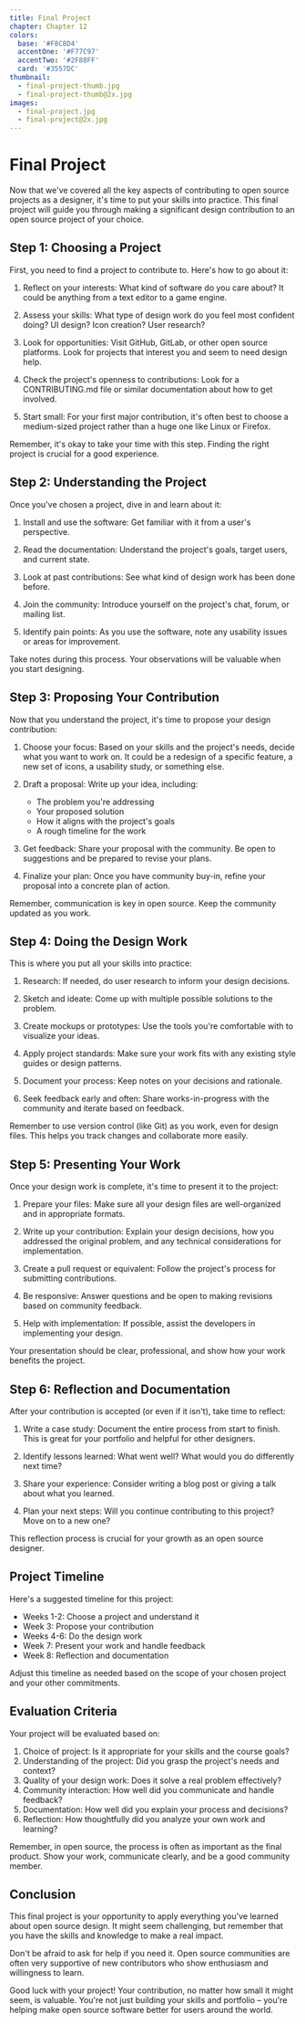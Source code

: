```yaml
---
title: Final Project
chapter: Chapter 12
colors:
  base: '#F8C8D4'
  accentOne: '#F77C97'
  accentTwo: '#2F88FF'
  card: '#3557DC'
thumbnail:
  - final-project-thumb.jpg
  - final-project-thumb@2x.jpg
images:
  - final-project.jpg
  - final-project@2x.jpg
---
```


# Final Project

Now that we've covered all the key aspects of contributing to open source projects as a designer, it's time to put your skills into practice. This final project will guide you through making a significant design contribution to an open source project of your choice.

## Step 1: Choosing a Project

First, you need to find a project to contribute to. Here's how to go about it:

1. Reflect on your interests: What kind of software do you care about? It could be anything from a text editor to a game engine.

2. Assess your skills: What type of design work do you feel most confident doing? UI design? Icon creation? User research?

3. Look for opportunities: Visit GitHub, GitLab, or other open source platforms. Look for projects that interest you and seem to need design help.

4. Check the project's openness to contributions: Look for a CONTRIBUTING.md file or similar documentation about how to get involved.

5. Start small: For your first major contribution, it's often best to choose a medium-sized project rather than a huge one like Linux or Firefox.

Remember, it's okay to take your time with this step. Finding the right project is crucial for a good experience.

## Step 2: Understanding the Project

Once you've chosen a project, dive in and learn about it:

1. Install and use the software: Get familiar with it from a user's perspective.

2. Read the documentation: Understand the project's goals, target users, and current state.

3. Look at past contributions: See what kind of design work has been done before.

4. Join the community: Introduce yourself on the project's chat, forum, or mailing list.

5. Identify pain points: As you use the software, note any usability issues or areas for improvement.

Take notes during this process. Your observations will be valuable when you start designing.

## Step 3: Proposing Your Contribution

Now that you understand the project, it's time to propose your design contribution:

1. Choose your focus: Based on your skills and the project's needs, decide what you want to work on. It could be a redesign of a specific feature, a new set of icons, a usability study, or something else.

2. Draft a proposal: Write up your idea, including:
   - The problem you're addressing
   - Your proposed solution
   - How it aligns with the project's goals
   - A rough timeline for the work

3. Get feedback: Share your proposal with the community. Be open to suggestions and be prepared to revise your plans.

4. Finalize your plan: Once you have community buy-in, refine your proposal into a concrete plan of action.

Remember, communication is key in open source. Keep the community updated as you work.

## Step 4: Doing the Design Work

This is where you put all your skills into practice:

1. Research: If needed, do user research to inform your design decisions.

2. Sketch and ideate: Come up with multiple possible solutions to the problem.

3. Create mockups or prototypes: Use the tools you're comfortable with to visualize your ideas.

4. Apply project standards: Make sure your work fits with any existing style guides or design patterns.

5. Document your process: Keep notes on your decisions and rationale.

6. Seek feedback early and often: Share works-in-progress with the community and iterate based on feedback.

Remember to use version control (like Git) as you work, even for design files. This helps you track changes and collaborate more easily.

## Step 5: Presenting Your Work

Once your design work is complete, it's time to present it to the project:

1. Prepare your files: Make sure all your design files are well-organized and in appropriate formats.

2. Write up your contribution: Explain your design decisions, how you addressed the original problem, and any technical considerations for implementation.

3. Create a pull request or equivalent: Follow the project's process for submitting contributions.

4. Be responsive: Answer questions and be open to making revisions based on community feedback.

5. Help with implementation: If possible, assist the developers in implementing your design.

Your presentation should be clear, professional, and show how your work benefits the project.

## Step 6: Reflection and Documentation

After your contribution is accepted (or even if it isn't), take time to reflect:

1. Write a case study: Document the entire process from start to finish. This is great for your portfolio and helpful for other designers.

2. Identify lessons learned: What went well? What would you do differently next time?

3. Share your experience: Consider writing a blog post or giving a talk about what you learned.

4. Plan your next steps: Will you continue contributing to this project? Move on to a new one?

This reflection process is crucial for your growth as an open source designer.

## Project Timeline

Here's a suggested timeline for this project:

- Weeks 1-2: Choose a project and understand it
- Week 3: Propose your contribution
- Weeks 4-6: Do the design work
- Week 7: Present your work and handle feedback
- Week 8: Reflection and documentation

Adjust this timeline as needed based on the scope of your chosen project and your other commitments.

## Evaluation Criteria

Your project will be evaluated based on:

1. Choice of project: Is it appropriate for your skills and the course goals?
2. Understanding of the project: Did you grasp the project's needs and context?
3. Quality of your design work: Does it solve a real problem effectively?
4. Community interaction: How well did you communicate and handle feedback?
5. Documentation: How well did you explain your process and decisions?
6. Reflection: How thoughtfully did you analyze your own work and learning?

Remember, in open source, the process is often as important as the final product. Show your work, communicate clearly, and be a good community member.

## Conclusion

This final project is your opportunity to apply everything you've learned about open source design. It might seem challenging, but remember that you have the skills and knowledge to make a real impact. 

Don't be afraid to ask for help if you need it. Open source communities are often very supportive of new contributors who show enthusiasm and willingness to learn.

Good luck with your project! Your contribution, no matter how small it might seem, is valuable. You're not just building your skills and portfolio – you're helping make open source software better for users around the world.
